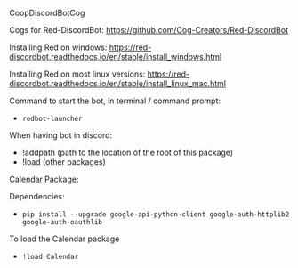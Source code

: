 CoopDiscordBotCog

Cogs for Red-DiscordBot: https://github.com/Cog-Creators/Red-DiscordBot

Installing Red on windows: https://red-discordbot.readthedocs.io/en/stable/install_windows.html

Installing Red on most linux versions: https://red-discordbot.readthedocs.io/en/stable/install_linux_mac.html

Command to start the bot, in terminal / command prompt:
* `redbot-launcher` 

When having bot in discord:
* !addpath (path to the location of the root of this package)
* !load (other packages)
  
Calendar Package:

Dependencies:
* `pip install --upgrade google-api-python-client google-auth-httplib2 google-auth-oauthlib`

To load the Calendar package
* `!load Calendar`
